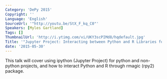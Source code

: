```yaml
---
Category: 'DePy 2015'
Copyright: ''
Language: 'English'
SourceUrl: '"http://youtu.be/StX_F_kq_C0"'
Speakers: [Myles Gartland]
Tags: []
ThumbnailUrl: 'http://i.ytimg.com/vi/UKY3scPIMd8/hqdefault.jpg'
Title: '"Jupyter Project: Interacting between Python and R Libraries for Data Mining"'
date: '2015-05-30'
---
```

This talk will cover using ipython (Jupyter Project) for python and non-python projects, and how to interact Python and R through rmagic (rpy2) package. 